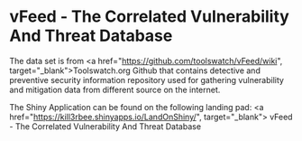  vFeed - The Correlated Vulnerability And Threat Database
==========================================================

The data set is from <a href="https://github.com/toolswatch/vFeed/wiki", target="_blank">Toolswatch.org Github</a> that contains detective and preventive security information repository used for gathering vulnerability and mitigation data from different source on the internet. 

The Shiny Application can be found on the following landing pad: <a href="https://kill3rbee.shinyapps.io/LandOnShiny/", target="_blank"> vFeed - The Correlated Vulnerability And Threat Database</a>


